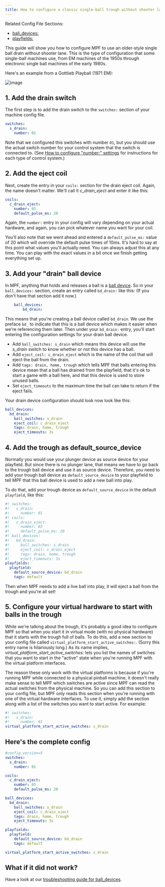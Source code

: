 ```yaml
---
title: How to configure a classic single-ball trough without shooter lane
---
```


Related Config File Sections:

* [ball_devices:](../../config/ball_devices.md)
* [playfields:](../../config/playfields.md)

This guide will show you how to configure MPF to use an older-style
single ball drain without shooter lane. This is the type of
configuration that some single-ball machines use, from EM machines of
the 1950s through electronic single ball machines of the early 1980s.

Here's an example from a Gottlieb Playball (1971 EM):

![image](../images/classic_single_ball_trough_without_shooter_lane_photo.png)

## 1. Add the drain switch

The first step is to add the drain switch to the `switches:` section of
your machine config file.

``` yaml
switches:
  s_drain:
    number: 01
```

Note that we configured this switches with number `01`, but you should
use the actual switch number for your control system that the switch is
connected to. (See [How to configure "number:" settings](../../hardware/numbers.md) for
instructions for each type of control system.)

## 2. Add the eject coil

Next, create the entry in your `coils:` section for the drain eject
coil. Again, the name doesn't matter. We'll call it *c_drain_eject*
and enter it like this:

``` yaml
coils:
  c_drain_eject:
    number: 03
    default_pulse_ms: 20
```

Again, the `number:` entry in your config will vary depending on your
actual hardware, and again, you can pick whatever name you want for your
coil.

You'll also note that we went ahead and entered a `default_pulse_ms:`
value of 20 which will override the default pulse times of 10ms. It's
hard to say at this point what values you'll actually need. You can
always adjust this at any time. You can play with the exact values in a
bit once we finish getting everything set up.

## 3. Add your "drain" ball device

In MPF, anything that holds and releases a ball is a
[ball device](../ball_devices/index.md).
So in your `ball_devices:` section, create an entry called `bd_drain:`
like this: (If you don't have that section add it now.)

``` yaml
    ball_devices:
        bd_drain:
```

This means that you're creating a ball device called `bd_drain`. We use
the preface `bd_` to indicate that this is a ball device which makes it
easier when we're referencing them later. Then under your `bd_drain:`
entry, you'll start entering the configuration settings for your drain
ball device.

* Add `ball_switches: s_drain` which means this device will use the
    *s_drain* switch to know whether or not this device has a ball.
* Add `eject_coil: c_drain_eject` which is the name of the coil that
    will eject the ball from the drain.
* Add `tags: drain, home, trough` which tells MPF that balls entering
    this device mean that a ball has drained from the playfield, that
    it's ok to start a game with a ball here, and that this device is
    used to store unused balls.
* Set `eject_timeouts` to the maximum time the ball can take to return
    if the eject fails.

Your drain device configuration should look now look like this:

``` yaml
ball_devices:
  bd_drain:
    ball_switches: s_drain
    eject_coil: c_drain_eject
    tags: drain, home, trough
    eject_timeouts: 3s
```

## 4. Add the trough as default_source_device

Normally you would use your plunger device as source device for your
playfield. But since there is no plunger lane, that means we have to go
back to the trough ball device and use it as source device. Therefore,
you need to add your trough ball device as `default_source_device` to
your playfield to tell MPF that this ball device is used to add a new
ball into play.

To do that, add your trough device as `default_source_device` in the
default `playfield`, like this:

``` yaml
#! switches:
#!   s_drain:
#!     number: 01
#! coils:
#!   c_drain_eject:
#!     number: 03
#!     default_pulse_ms: 20
#! ball_devices:
#!   bd_drain:
#!     ball_switches: s_drain
#!     eject_coil: c_drain_eject
#!     tags: drain, home, trough
#!     eject_timeouts: 3s
playfields:
  playfield:
    default_source_device: bd_drain
    tags: default
```

Then when MPF needs to add a live ball into play, it will eject a ball
from the trough and you're all set!

## 5. Configure your virtual hardware to start with balls in the trough

While we're talking about the trough, it's probably a good idea to
configure MPF so that when you start it in virtual mode (with no
physical hardware) that it starts with the trough full of balls. To do
this, add a new section to your config file called
`virtual_platform_start_active_switches:`. (Sorry this entry name is
hilariously long.) As its name implies,
*virtual_platform_start_active_switches:* lets you list the names of
switches that you want to start in the "active" state when you're
running MPF with the virtual platform interfaces.

The reason these only work with the virtual platforms is because if
you're running MPF while connected to a physical pinball machine, it
doesn't really make sense to tell MPF which switches are active since
MPF can read the actual switches from the physical machine. So you can
add this section to your config file, but MPF only reads this section
when you're running with one of the virtual hardware interfaces. To use
it, simply add the section along with a list of the switches you want to
start active. For example:

``` yaml
#! switches:
#!   s_drain:
#!     number: 01
virtual_platform_start_active_switches: s_drain
```

## Here's the complete config

``` yaml
#config_version=5
switches:
  s_drain:
    number: 01

coils:
  c_drain_eject:
    number: 03
    default_pulse_ms: 20

ball_devices:
  bd_drain:
    ball_switches: s_drain
    eject_coil: c_drain_eject
    tags: drain, home, trough
    eject_timeouts: 3s

playfields:
  playfield:
    default_source_device: bd_drain
    tags: default

virtual_platform_start_active_switches: s_drain
```

## What if it did not work?

Have a look at our
[troubleshooting guide for ball_devices](../ball_devices/troubleshooting.md).
